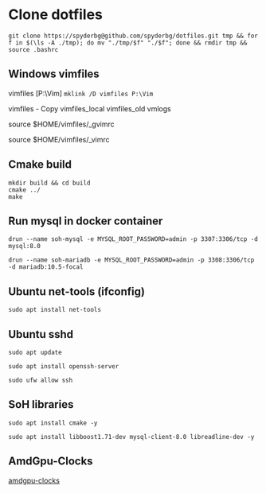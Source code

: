 # Clone dotfiles

``git clone https://spyderbg@github.com/spyderbg/dotfiles.git tmp &&
for f in $(\ls -A ./tmp); do mv "./tmp/$f" "./$f"; done &&
rmdir tmp && source .bashrc``


## Windows vimfiles
vimfiles [P:\Vim]
``mklink /D vimfiles P:\Vim``

vimfiles - Copy
vimfiles_local
vimfiles_old
vmlogs

source $HOME/vimfiles/_gvimrc

source $HOME/vimfiles/_vimrc



## Cmake build 
    mkdir build && cd build
    cmake ../
    make


## Run mysql in docker container
`drun --name soh-mysql -e MYSQL_ROOT_PASSWORD=admin -p 3307:3306/tcp -d mysql:8.0`

`drun --name soh-mariadb -e MYSQL_ROOT_PASSWORD=admin -p 3308:3306/tcp -d mariadb:10.5-focal`

## Ubuntu net-tools (ifconfig)
`sudo apt install net-tools`

## Ubuntu sshd

`sudo apt update`

`sudo apt install openssh-server`

`sudo ufw allow ssh`

## SoH libraries
 
 `sudo apt install cmake -y`
 
 `sudo apt install libboost1.71-dev mysql-client-8.0 libreadline-dev -y`
 
 ## AmdGpu-Clocks
 
 [amdgpu-clocks](https://github.com/sibradzic/amdgpu-clocks)
 

